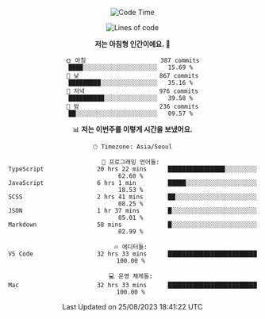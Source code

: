 <div align='center'>
 
<!--START_SECTION:waka-->
![Code Time](http://img.shields.io/badge/Code%20Time-2%2C901%20hrs%201%20min-blue)

![Lines of code](https://img.shields.io/badge/%EC%A0%80%EB%8A%94%20%EC%97%AC%ED%83%9C%EA%B9%8C%EC%A7%80%20-1.2%20million%20%EC%A4%84%EC%9D%98%20%EC%BD%94%EB%93%9C%EB%A5%BC%20%EC%9E%91%EC%84%B1%ED%96%88%EC%96%B4%EC%9A%94.-blue)

**저는 아침형 인간이에요. 🐤** 

```text
🌞 아침                     387 commits         ████░░░░░░░░░░░░░░░░░░░░░   15.69 % 
🌆 낮　                     867 commits         █████████░░░░░░░░░░░░░░░░   35.16 % 
🌃 저녁                     976 commits         ██████████░░░░░░░░░░░░░░░   39.58 % 
🌙 밤　                     236 commits         ██░░░░░░░░░░░░░░░░░░░░░░░   09.57 % 
```


📊 **저는 이번주를 이렇게 시간을 보냈어요.** 

```text
🕑︎ Timezone: Asia/Seoul

💬 프로그래밍 언어들: 
TypeScript               20 hrs 22 mins      ████████████████░░░░░░░░░   62.60 % 
JavaScript               6 hrs 1 min         █████░░░░░░░░░░░░░░░░░░░░   18.53 % 
SCSS                     2 hrs 41 mins       ██░░░░░░░░░░░░░░░░░░░░░░░   08.25 % 
JSON                     1 hr 37 mins        █░░░░░░░░░░░░░░░░░░░░░░░░   05.01 % 
Markdown                 58 mins             █░░░░░░░░░░░░░░░░░░░░░░░░   02.99 % 

🔥 에디터들: 
VS Code                  32 hrs 33 mins      █████████████████████████   100.00 % 

💻 운영 체제들: 
Mac                      32 hrs 33 mins      █████████████████████████   100.00 % 
```


 Last Updated on 25/08/2023 18:41:22 UTC
<!--END_SECTION:waka-->
 </div>
<!---
Emewjin/Emewjin is a ✨ special ✨ repository because its `README.md` (this file) appears on your GitHub profile.
You can click the Preview link to take a look at your changes.
--->
